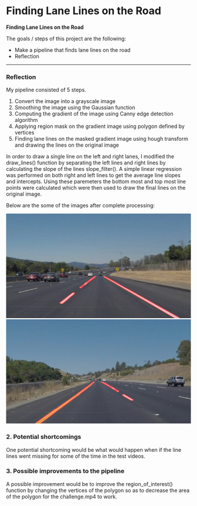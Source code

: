 # **Finding Lane Lines on the Road** 

**Finding Lane Lines on the Road**

The goals / steps of this project are the following:
* Make a pipeline that finds lane lines on the road
* Reflection

[//]: # (Image References)

[image1]: ./test_images_output/solidWhiteCurve.jpg "White"
[image2]: ./test_images_output/solidYellowCurve.jpg "Yellow"

---

### Reflection

My pipeline consisted of 5 steps.
1. Convert the image into a grayscale image
2. Smoothing the image using the Gaussian function
3. Computing the gradient of the image using Canny edge detection algorithm
4. Applying region mask on the gradient image using polygon defined by vertices
5. Finding lane lines on the masked gradient image using hough transform and drawing the lines on the original image

In order to draw a single line on the left and right lanes, I modified the draw_lines() function by separating the left lines and right lines by calculating the slope of the lines slope_filter(). A simple linear regression was performed on both right and left lines to get the average line slopes and intercepts. Using these paremeters the bottom most and top most line points were calculated which were then used to draw the final lines on the original image. 

Below are the some of the images after complete processing:

![white][image1]
![yellow][image2]


### 2. Potential shortcomings


One potential shortcoming would be what would happen when if the line lines went missing for some of the time in the test videos.


### 3. Possible improvements to the pipeline

A possible improvement would be to improve the region_of_interest() function by changing the vertices of the polygon so as to decrease the area of the polygon for the challenge.mp4 to work.
